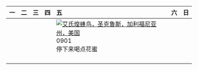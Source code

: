 | 一   | 二   | 三   | 四   | 五                                                                                                                                                                                         | 六   | 日   |
|:----|:----|:----|:----|:------------------------------------------------------------------------------------------------------------------------------------------------------------------------------------------|:----|:----|
|     |     |     |     | [![](https://www.bing.com/th?id=OHR.TinyHummer_ZH-CN9853929957_320x240.jpg '艾氏煌蜂鸟，圣克鲁斯，加利福尼亚州，美国')](https://www.bing.com/th?id=OHR.TinyHummer_ZH-CN9853929957_UHD.jpg)<br>0901<br>停下来喝点花蜜 |     |     |
|     |     |     |     |                                                                                                                                                                                           |     |     |
|     |     |     |     |                                                                                                                                                                                           |     |     |
|     |     |     |     |                                                                                                                                                                                           |     |     |
|     |     |     |     |                                                                                                                                                                                           |     |     |